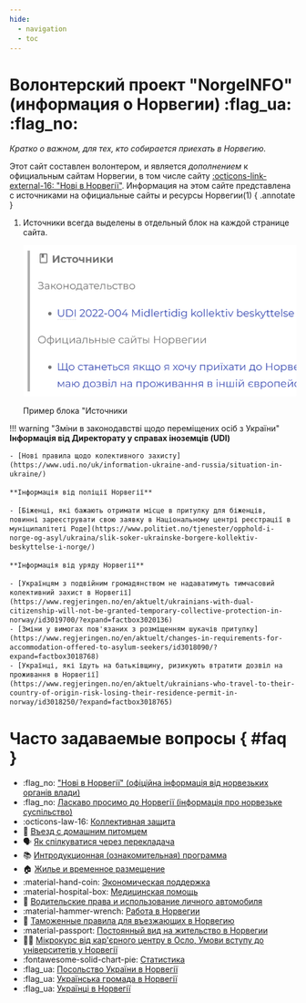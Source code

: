 ```yaml
---
hide:
  - navigation
  - toc
---
```


# **Волонтерский проект "NorgeINFO" (информация о Норвегии)** :flag_ua: :flag_no: 
*Кратко о важном, для тех, кто собирается приехать в Норвегию.*

Этот сайт составлен волонтером, и является *дополнением* к официальным сайтам Норвегии, в том числе сайту [:octicons-link-external-16: "Нові в Норвегії"](https://www.nyinorge.no/uk/). Информация на этом сайте представлена с источниками на официальные сайты и ресурсы Норвегии(1) 
{ .annotate }

1.  Источники всегда выделены в отдельный блок на каждой странице сайта.
  
    ![Источники](assets\img\sources-block.png)<figcaption>Пример блока "Источники</figcaption>

!!! warning "Зміни в законодавстві щодо переміщених осіб з України"
    **Інформація від Директорату у справах іноземців (UDI)**
    
    - [Нові правила щодо колективного захисту](https://www.udi.no/uk/information-ukraine-and-russia/situation-in-ukraine/)

    **Інформація від поліції Норвегії**
    
    - [Біженці, які бажають отримати місце в притулку для біженців, повинні зареєструвати свою заявку в Національному центрі реєстрації в муніципалітеті Роде](https://www.politiet.no/tjenester/opphold-i-norge-og-asyl/ukraina/slik-soker-ukrainske-borgere-kollektiv-beskyttelse-i-norge/)

    **Інформація від уряду Норвегії**

    - [Українцям з подвійним громадянством не надаватимуть тимчасовий колективний захист в Норвегії](https://www.regjeringen.no/en/aktuelt/ukrainians-with-dual-citizenship-will-not-be-granted-temporary-collective-protection-in-norway/id3019700/?expand=factbox3020136)
    - [Зміни у вимогах пов'язаних з розміщенням шукачів притулку](https://www.regjeringen.no/en/aktuelt/changes-in-requirements-for-accommodation-offered-to-asylum-seekers/id3018090/?expand=factbox3018768)
    - [Українці, які їдуть на батьківщину, ризикують втратити дозвіл на проживання в Норвегії](https://www.regjeringen.no/en/aktuelt/ukrainians-who-travel-to-their-country-of-origin-risk-losing-their-residence-permit-in-norway/id3018250/?expand=factbox3018765)

# Часто задаваемые вопросы { #faq }

<div class="grid cards" markdown>

- :flag_no: ["Нові в Норвегії" (офіційна інформація від норвезьких органів влади)](https://www.nyinorge.no/uk/)
- :flag_no: [Ласкаво просимо до Норвегії (інформація про норвезьке суспільство)](https://www.imdi.no/globalassets/illustrasjoner/ukraina/information-about-norwegian-society-2022---ukrainsk0822.pdf)
- :octicons-law-16: [Коллективная защита](kollektiv-beskyttelse.md)
- :guide_dog: [Въезд с домашним питомцем](kjaeledyr.md)
- :speaking_head: [Як спілкуватися через перекладача](https://www.imdi.no/globalassets/illustrasjoner/ukraina/a-fore-en-samtale-via-tolk_ukrainsk.pdf)
- :books: [Интродукционная (ознакомительная) программа](introduksjonsprogram.md)
- :house: [Жилье и временное размещение](bolig.md)
- :material-hand-coin: [Экономическая поддержка](stotte.md)
- :material-hospital-box: [Медицинская помощь](helsehjelp.md)
- :red_car: [Водительские права и использование личного автомобиля](forerkort-og-bil.md)
- :material-hammer-wrench: [Работа в Норвегии](jobb.md)
- :customs: [Таможенные правила для въезжающих в Норвегию](toll.md)
- :material-passport: [Постоянный вид на жительство в Норвегии](permanent-oppholdstillatelse.md)
- :woman_student: [Мікрокурс від кар'єрного центру в Осло, Умови вступу до університетів y Норвегії](https://vimeo.com/810049944/2c31ac7c9b)
- :fontawesome-solid-chart-pie: [Статистика](statistikk.md)
- :flag_ua: [Посольство України в Норвегії](https://norway.mfa.gov.ua/)
- :flag_ua: [Українська громада в Норвегії](https://www.facebook.com/DenUkrainskeForeningiNorge/)
- :flag_ua: [Українці в Норвегії](https://www.ukrainere.no/about-us/)
</div>